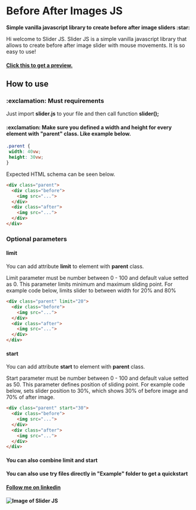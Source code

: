 <h1>Before After Images JS</h1>
<b>Simple vanilla javascript library to create before after image sliders :star:</b>
<p>Hi welcome to Slider JS. Slider JS is a simple vanilla javascript library that allows to create before after image slider with mouse movements. It is so easy to use!</p>
<h4><a href="https://barisdemirezen.github.io/before-after/">Click this to get a preview.</a></h4>
<h2>How to use</h2>
<h3>:exclamation: Must requirements</h3>
<p>Just import <b>slider.js</b> to your file and then call function <b>slider();</b></p>
<h4><b>:exclamation: Make sure you defined a width and height for every element with "parent" class. Like example below.</b></h4>

```css
.parent {
 width: 40vw;
 height: 30vw;
}
```

<p>Expected HTML schema can be seen below.</p>

```html
<div class="parent">
  <div class="before">
    <img src="...">
  </div>
  <div class="after">
    <img src="...">
  </div>
</div>
```

<h3>Optional parameters</h3>
<h4>limit</h4>
<p>You can add attribute <b>limit</b> to element with <b>parent</b> class.</p>
<p>Limit parameter must be number between 0 - 100 and default value setted as 0. This parameter limits minimum and maximum sliding point. For example code below, limits slider to between width for 20% and 80%</p>

```html
<div class="parent" limit="20">
  <div class="before">
    <img src="...">
  </div>
  <div class="after">
    <img src="...">
  </div>
</div>
```

<h4>start</h4>
<p>You can add attribute <b>start</b> to element with <b>parent</b> class.</p>
<p>Start parameter must be number between 0 - 100 and default value setted as 50. This parameter defines position of sliding point. For example code below, sets slider position to 30%, which shows 30% of before image and 70% of after image.</p>

```html
<div class="parent" start="30">
  <div class="before">
    <img src="...">
  </div>
  <div class="after">
    <img src="...">
  </div>
</div>
```
<h4>You can also combine <b>limit</b> and <b>start<b></h4>
<h4>You can also use try files directly in <b>"Example"</b> folder to get a quickstart</h4>
<h4><a href="https://www.linkedin.com/in/barış-demirezen-655879190/">Follow me on linkedin</a></h4>

![Image of Slider JS](https://i.ibb.co/3pCjcY0/resim-2021-03-06-195744.png)

